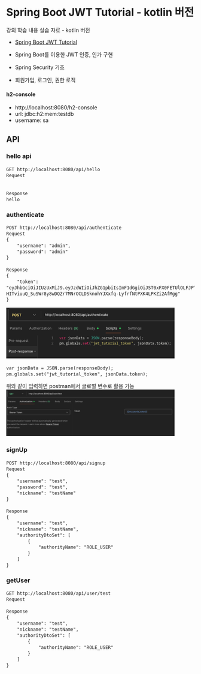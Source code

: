 # Spring Boot JWT Tutorial - kotlin 버전

강의 학습 내용 실습 자료 - kotlin 버전

- [Spring Boot JWT Tutorial](https://inf.run/iu6LZ)

- Spring Boot를 이용한 JWT 인증, 인가 구현
- Spring Security 기초
- 회원가입, 로그인, 권한 로직

#### h2-console
- http://localhost:8080/h2-console
- url: jdbc:h2:mem:testdb
- username: sa

## API
### hello api
```
GET http://localhost:8080/api/hello
Request


Response
hello
```

### authenticate
```
POST http://localhost:8080/api/authenticate
Request
{
    "username": "admin",
    "password": "admin"
}

Response
{
    "token": "eyJhbGciOiJIUzUxMiJ9.eyJzdWIiOiJhZG1pbiIsImF1dGgiOiJST0xFX0FETUlOLFJPTEVfVVNFUiIsImV4cCI6MTc1MTY5MTY2OX0.yhc1ltKpV0K9zru30KcL7-HITviuuQ_SuSWr8y8wDQZr7MNrOCLDSknohYJXxfq-LyfrfNtPXK4LPKZi2AfMgg"
}
```
<img src="image/postman.png"  width="450"/>

```
var jsonData = JSON.parse(responseBody);
pm.globals.set("jwt_tutorial_token", jsonData.token);
```
위와 같이 입력하면 postman에서 글로벌 변수로 활용 가능
<img src="image/global.png"  width="450"/>

### signUp
```
POST http://localhost:8080/api/signup
Request
{
    "username": "test",
    "password": "test",
    "nickname": "testName"
}

Response
{
    "username": "test",
    "nickname": "testName",
    "authorityDtoSet": [
        {
            "authorityName": "ROLE_USER"
        }
    ]
}
```

### getUser
```
GET http://localhost:8080/api/user/test
Request

Response
{
    "username": "test",
    "nickname": "testName",
    "authorityDtoSet": [
        {
            "authorityName": "ROLE_USER"
        }
    ]
}
```